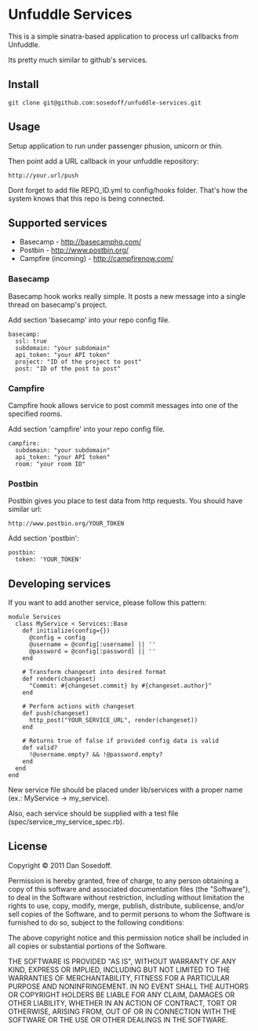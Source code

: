 Unfuddle Services
=================

This is a simple sinatra-based application to process url callbacks from Unfuddle.

Its pretty much similar to github's services.

## Install

    git clone git@github.com:sosedoff/unfuddle-services.git

## Usage

Setup application to run under passenger phusion, unicorn or thin.

Then point add a URL callback in your unfuddle repository:

    http://your.url/push
    
Dont forget to add file REPO_ID.yml to config/hooks folder. That's how the system knows that this repo is being connected.

## Supported services

- Basecamp - http://basecamphq.com/
- Postbin - http://www.postbin.org/
- Campfire (incoming) - http://campfirenow.com/

### Basecamp

Basecamp hook works really simple. It posts a new message into a single thread on basecamp's project.

Add section 'basecamp' into your repo config file.

    basecamp:
      ssl: true
      subdomain: "your subdomain"
      api_token: "your API token"
      project: "ID of the project to post"
      post: "ID of the post to post"
      
### Campfire

Campfire hook allows service to post commit messages into one of the specified rooms.

Add section 'campfire' into your repo config file.

    campfire:
      subdomain: "your subdomain"
      api_token: "your API token"
      room: "your room ID"

### Postbin

Postbin gives you place to test data from http requests. You should have similar url:

    http://www.postbin.org/YOUR_TOKEN

Add section 'postbin':

    postbin:
      token: 'YOUR_TOKEN'

## Developing services

If you want to add another service, please follow this pattern:

    module Services
      class MyService < Services::Base
        def initialize(config={})
          @config = config
          @username = @config[:username] || ''
          @password = @config[:password] || ''
        end
        
        # Transform changeset into desired format
        def render(changeset)
          "Commit: #{changeset.commit} by #{changeset.author}"
        end
    
        # Perform actions with changeset
        def push(changeset)
          http_post("YOUR_SERVICE_URL", render(changeset))
        end
    
        # Returns true of false if provided config data is valid
        def valid?
          !@username.empty? && !@password.empty?
        end
      end
    end

New service file should be placed under lib/services with a proper name (ex.: MyService -> my_service).

Also, each service should be supplied with a test file (spec/service_my_service_spec.rb).

## License

Copyright &copy; 2011 Dan Sosedoff.

Permission is hereby granted, free of charge, to any person obtaining a copy of this software and associated documentation files (the "Software"), to deal in the Software without restriction, including without limitation the rights to use, copy, modify, merge, publish, distribute, sublicense, and/or sell copies of the Software, and to permit persons to whom the Software is furnished to do so, subject to the following conditions:

The above copyright notice and this permission notice shall be included in all copies or substantial portions of the Software.

THE SOFTWARE IS PROVIDED "AS IS", WITHOUT WARRANTY OF ANY KIND, EXPRESS OR IMPLIED, INCLUDING BUT NOT LIMITED TO THE WARRANTIES OF MERCHANTABILITY, FITNESS FOR A PARTICULAR PURPOSE AND NONINFRINGEMENT. IN NO EVENT SHALL THE AUTHORS OR COPYRIGHT HOLDERS BE LIABLE FOR ANY CLAIM, DAMAGES OR OTHER LIABILITY, WHETHER IN AN ACTION OF CONTRACT, TORT OR OTHERWISE, ARISING FROM, OUT OF OR IN CONNECTION WITH THE SOFTWARE OR THE USE OR OTHER DEALINGS IN THE SOFTWARE.
